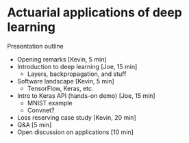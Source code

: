 Actuarial applications of deep learning
================

Presentation outline

-   Opening remarks [Kevin, 5 min]
-   Introduction to deep learning [Joe, 15 min]
    -   Layers, backpropagation, and stuff
-   Software landscape [Kevin, 5 min]
    -   TensorFlow, Keras, etc.
-   Intro to Keras API (hands-on demo) [Joe, 15 min]
    -   MNIST example
    -   Convnet?
-   Loss reserving case study [Kevin, 20 min]
-   Q&A [5 min]
-   Open discussion on applications [10 min]
